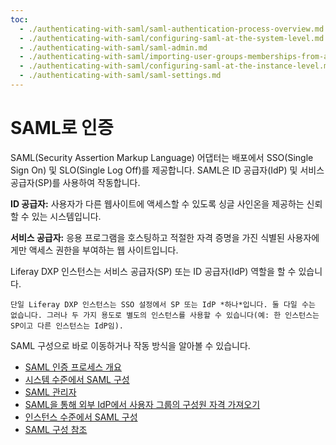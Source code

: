 ```yaml
---
toc:
  - ./authenticating-with-saml/saml-authentication-process-overview.md
  - ./authenticating-with-saml/configuring-saml-at-the-system-level.md
  - ./authenticating-with-saml/saml-admin.md
  - ./authenticating-with-saml/importing-user-groups-memberships-from-an-external-idp-through-saml.md
  - ./authenticating-with-saml/configuring-saml-at-the-instance-level.md
  - ./authenticating-with-saml/saml-settings.md
---
```

# SAML로 인증

SAML(Security Assertion Markup Language) 어댑터는 배포에서 SSO(Single Sign On) 및 SLO(Single Log Off)를 제공합니다. SAML은 ID 공급자(IdP) 및 서비스 공급자(SP)를 사용하여 작동합니다.

**ID 공급자:** 사용자가 다른 웹사이트에 액세스할 수 있도록 싱글 사인온을 제공하는 신뢰할 수 있는 시스템입니다.

**서비스 공급자:** 응용 프로그램을 호스팅하고 적절한 자격 증명을 가진 식별된 사용자에게만 액세스 권한을 부여하는 웹 사이트입니다.

Liferay DXP 인스턴스는 서비스 공급자(SP) 또는 ID 공급자(IdP) 역할을 할 수 있습니다.

```{note}
단일 Liferay DXP 인스턴스는 SSO 설정에서 SP 또는 IdP *하나*입니다. 둘 다일 수는 없습니다. 그러나 두 가지 용도로 별도의 인스턴스를 사용할 수 있습니다(예: 한 인스턴스는 SP이고 다른 인스턴스는 IdP임).
```

SAML 구성으로 바로 이동하거나 작동 방식을 알아볼 수 있습니다.

* [SAML 인증 프로세스 개요](./authenticating-with-saml/saml-authentication-process-overview.md)
* [시스템 수준에서 SAML 구성](./authenticating-with-saml/configuring-saml-at-the-system-level.md)
* [SAML 관리자](./authenticating-with-saml/saml-admin.md)
* [SAML을 통해 외부 IdP에서 사용자 그룹의 구성원 자격 가져오기](./authenticating-with-saml/importing-user-groups-memberships-from-an-external-idp-through-saml.md)
* [인스턴스 수준에서 SAML 구성](./authenticating-with-saml/configuring-saml-at-the-instance-level.md)
* [SAML 구성 참조](./authenticating-with-saml/saml-settings.md)
